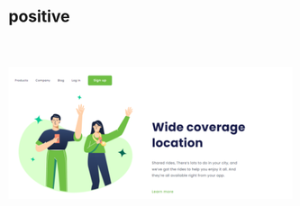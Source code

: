 <h1>positive<h1>
<br>
  <img src="https://github.com/levieira7/positive/blob/master/img/pc.png?raw=true">
